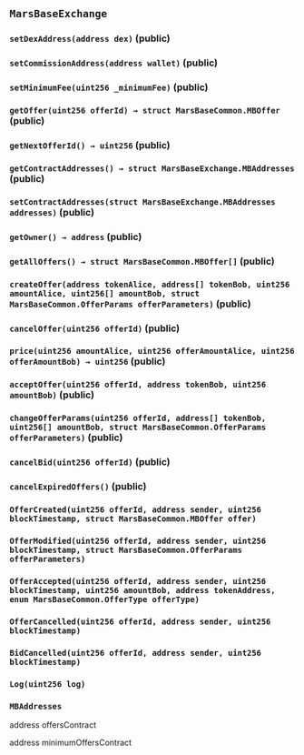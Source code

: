 ## `MarsBaseExchange`






### `setDexAddress(address dex)` (public)





### `setCommissionAddress(address wallet)` (public)





### `setMinimumFee(uint256 _minimumFee)` (public)





### `getOffer(uint256 offerId) → struct MarsBaseCommon.MBOffer` (public)





### `getNextOfferId() → uint256` (public)





### `getContractAddresses() → struct MarsBaseExchange.MBAddresses` (public)





### `setContractAddresses(struct MarsBaseExchange.MBAddresses addresses)` (public)





### `getOwner() → address` (public)





### `getAllOffers() → struct MarsBaseCommon.MBOffer[]` (public)





### `createOffer(address tokenAlice, address[] tokenBob, uint256 amountAlice, uint256[] amountBob, struct MarsBaseCommon.OfferParams offerParameters)` (public)





### `cancelOffer(uint256 offerId)` (public)





### `price(uint256 amountAlice, uint256 offerAmountAlice, uint256 offerAmountBob) → uint256` (public)





### `acceptOffer(uint256 offerId, address tokenBob, uint256 amountBob)` (public)





### `changeOfferParams(uint256 offerId, address[] tokenBob, uint256[] amountBob, struct MarsBaseCommon.OfferParams offerParameters)` (public)





### `cancelBid(uint256 offerId)` (public)





### `cancelExpiredOffers()` (public)






### `OfferCreated(uint256 offerId, address sender, uint256 blockTimestamp, struct MarsBaseCommon.MBOffer offer)`





### `OfferModified(uint256 offerId, address sender, uint256 blockTimestamp, struct MarsBaseCommon.OfferParams offerParameters)`





### `OfferAccepted(uint256 offerId, address sender, uint256 blockTimestamp, uint256 amountBob, address tokenAddress, enum MarsBaseCommon.OfferType offerType)`





### `OfferCancelled(uint256 offerId, address sender, uint256 blockTimestamp)`





### `BidCancelled(uint256 offerId, address sender, uint256 blockTimestamp)`





### `Log(uint256 log)`






### `MBAddresses`


address offersContract


address minimumOffersContract



